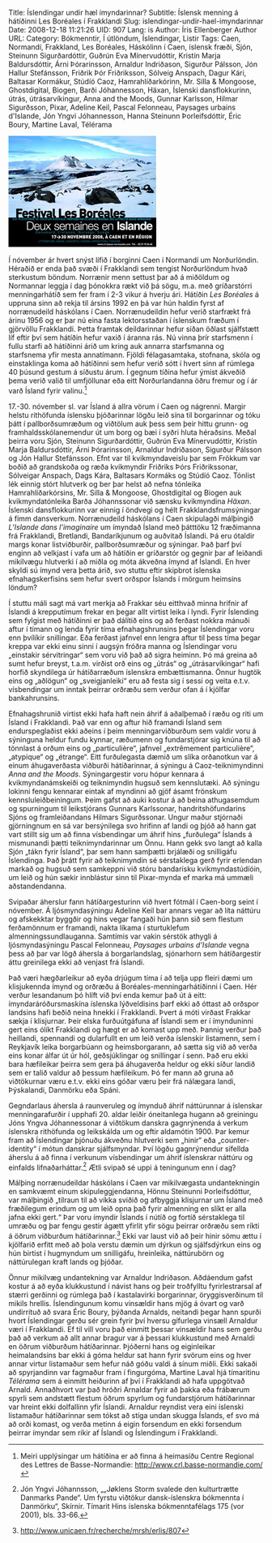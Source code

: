 Title: Íslendingar undir hæl ímyndarinnar?
Subtitle: Íslensk menning á hátíðinni Les Boréales í Frakklandi
Slug: islendingar-undir-hael-imyndarinnar
Date: 2008-12-18 11:21:26
UID: 907
Lang: is
Author: Íris Ellenberger
Author URL: 
Category: Bókmenntir, Í útlöndum, Íslendingar, Listir
Tags: Caen, Normandí, Frakkland, Les Boréales, Háskólinn í Caen, íslensk fræði, Sjón, Steinunn Sigurðardóttir, Guðrún Eva Mínervudóttir, Kristín Marja Baldursdóttir, Árni Þórarinsson, Arnaldur Indriðason, Sigurður Pálsson, Jón Hallur Stefánsson, Friðrik Þór Friðriksson, Sólveig Anspach, Dagur Kári, Baltasar Kormákur, Stúdíó Caoz, Hamrahlíðarkórinn, Mr. Silla & Mongoose, Ghostdigital, Biogen, Barði Jóhannesson, Häxan, Íslenski dansflokkurinn, útrás, útrásarvíkingur, Anna and the Moods, Gunnar Karlsson, Hilmar Sigurðsson, Pixar, Adeline Keil, Pascal Felonneau, Paysages urbains d'Islande, Jón Yngvi Jóhannesson, Hanna Steinunn Þorleifsdóttir, Éric Boury, Martine Laval, Télérama

![Les Boreales](visuel-boreales-horiz.jpg)

Í nóvember ár hvert snýst lífið í borginni Caen í Normandí um Norðurlöndin. Héraðið er enda það svæði í Frakklandi sem tengist Norðurlöndum hvað sterkustum böndum. Norrænir menn settust þar að á miðöldum og Normannar leggja í dag þónokkra rækt við þá sögu, m.a. með gríðarstórri menningarhátíð sem fer fram í 2-3 vikur á hverju ári. Hátíðin _Les Boréales_ á uppruna sinn að rekja til ársins 1992 en þá var hún haldin fyrst af norrænudeild háskólans í Caen. Norrænudeildin hefur verið starfrækt frá árinu 1956 og er þar nú eina fasta lektorsstaðan í íslenskum fræðum í gjörvöllu Frakklandi. Þetta framtak deildarinnar hefur síðan öðlast sjálfstætt líf eftir því sem hátíðin hefur vaxið í áranna rás. Nú vinna þrír starfsmenn í fullu starfi að hátíðinni árið um kring auk annarra starfsmanna og starfsnema yfir mesta annatímann. Fjöldi félagasamtaka, stofnana, skóla og einstaklinga koma að hátíðinni sem hefur verið sótt í hvert sinn af rúmlega 40 þúsund gestum á síðustu árum. Í gegnum tíðina hefur ýmist ákveðið þema verið valið til umfjöllunar eða eitt Norðurlandanna öðru fremur og í ár varð Ísland fyrir valinu.[^1]

17.-30. nóvember sl. var Ísland á allra vörum í Caen og nágrenni. Margir helstu rithöfunda íslensku þjóðarinnar lögðu leið sína til borgarinnar og tóku þátt í pallborðsumræðum og viðtölum auk þess sem þeir hittu grunn- og framhaldsskólanemendur út um borg og bæi í syðri hluta héraðsins. Meðal þeirra voru Sjón, Steinunn Sigurðardóttir, Guðrún Eva Mínervudóttir, Kristín Marja Baldursdóttir, Árni Þórarinsson, Arnaldur Indriðason, Sigurður Pálsson og Jón Hallur Stefánsson. Efnt var til kvikmyndaveislu þar sem Frökkum var boðið að grandskoða og ræða kvikmyndir Friðriks Þórs Friðrikssonar, Sólveigar Anspach, Dags Kára, Baltasars Kormáks og Stúdíó Caoz. Tónlist lék einnig stórt hlutverk og ber þar helst að nefna tónleika Hamrahlíðarkórsins, Mr. Silla & Mongoose, Ghostdigital og Biogen auk kvikmyndatónleika Barða Jóhannssonar við sænsku kvikmyndina _Häxan_. Íslenski dansflokkurinn var einnig í öndvegi og hélt Frakklandsfrumsýningar á fimm dansverkum. Norrænudeild háskólans í Caen skipulagði málþingið _L’Islande dans l’imaginaire_ um ímyndað Ísland með þátttöku 12 fræðimanna frá Frakklandi, Bretlandi, Bandaríkjunum og auðvitað Íslandi. Þá eru ótaldir margs konar listviðburðir, pallborðsumræður og sýningar. Það þarf því enginn að velkjast í vafa um að hátíðin er gríðarstór og gegnir þar af leiðandi mikilvægu hlutverki í að miðla og móta ákveðna ímynd af Íslandi. En hver skyldi sú ímynd vera þetta árið, svo stuttu eftir skipbrot íslenska efnahagskerfisins sem hefur svert orðspor Íslands í mörgum heimsins löndum?

Í stuttu máli sagt má vart merkja að Frakkar séu eitthvað minna hrifnir af Íslandi á krepputímum frekar en þegar allt virtist leika í lyndi. Fyrir Íslending sem fylgist með hátíðinni er það dálítið eins og að ferðast nokkra mánuði aftur í tímann og lenda fyrir tíma efnahagshrunsins þegar Íslendingar voru enn þvílíkir snillingar. Eða ferðast jafnvel enn lengra aftur til þess tíma þegar kreppa var ekki einu sinni í augsýn fróðra manna  og Íslendingar voru „einstakir sérvitringar“ sem voru við það að sigra heiminn. Þó má greina að sumt hefur breyst, t.a.m. virðist orð eins og „útrás“ og „útrásarvíkingar“ hafi horfið skyndilega úr hátíðarræðum íslenskra embættismanna. Önnur hugtök eins og „aðlögun“ og „sveigjanleiki“ eru að festa sig í sessi og veita e.t.v. vísbendingar um inntak þeirrar orðræðu sem verður ofan á í kjölfar bankahrunsins.

Efnahagshrunið virtist ekki hafa haft nein áhrif á aðalþemað í ræðu og riti um Ísland í Frakklandi. Það var enn og aftur hið framandi Ísland sem endurspeglaðist ekki aðeins í þeim menningarviðburðum sem valdir voru á sýninguna heldur fundu kynnar, ræðumenn og fundarstjórar sig knúna til að tönnlast á orðum eins og „particulière“, jafnvel „extrêmement particulière“, „atypique“ og „étrange“. Eitt furðulegasta dæmið um slíka orðanotkun var á einum áhugaverðasta viðburði hátíðarinnar, á sýningu á Caoz-teiknimyndinni _Anna and the Moods_. Sýningargestir voru hópur kennara á kvikmyndanámskeiði og teiknimyndin hugsuð sem kennslutæki. Að sýningu lokinni fengu kennarar eintak af myndinni að gjöf ásamt frönskum kennsluleiðbeiningum. Þeim gafst að auki kostur á að beina athugasemdum og spurningum til leikstjórans Gunnars Karlssonar, handritshöfundarins Sjóns og framleiðandans Hilmars Sigurðssonar. Ungur maður stjórnaði gjörningnum en sá var bersýnilega svo hrifinn af landi og þjóð að hann gat vart stillt sig um að finna vísbendingar um áhrif hins „furðulega“ Íslands á mismunandi þætti teiknimyndarinnar um Önnu. Hann gekk svo langt að kalla Sjón „tákn fyrir Ísland“, þar sem hann samþætti brjálæði og snilligáfu Íslendinga. Það þrátt fyrir að teiknimyndin sé sérstaklega gerð fyrir erlendan markað og hugsuð sem samkeppni við stóru bandarísku kvikmyndastúdíóin, um leið og hún sækir innblástur sinn til Pixar-mynda ef marka má ummæli aðstandendanna.

Svipaðar áherslur fann hátíðargesturinn við hvert fótmál í Caen-borg seint í nóvember. Á ljósmyndasýningu Adeline Keil bar annars vegar að líta náttúru og afskekktar byggðir og hins vegar fangaði hún þann sið sem flestum ferðamönnum er framandi, nakta líkama í sturtuklefum almenningssundlauganna. Samtímis var vakin sérstök athygli á ljósmyndasýningu Pascal Felonneau, _Paysages urbains d’Islande_ vegna þess að þar var lögð áhersla á borgarlandslag, sjónarhorn sem hátíðargestir áttu greinilega ekki að venjast frá Íslandi.

Það væri hægðarleikur að eyða drjúgum tíma í að telja upp fleiri dæmi um klisjukennda ímynd og orðræðu á Boréales-menningarhátíðinni í Caen. Hér verður lesandanum þó hlíft við því enda kemur það út á eitt: ímyndaráróðursmaskína íslenska lýðveldisins þarf ekki að óttast að orðspor landsins hafi beðið neina hnekki í Frakklandi. Þvert á móti virðast Frakkar sækja í klisjurnar. Þeir elska furðuútgáfuna af Íslandi sem er í ímynduninni gert eins ólíkt Frakklandi og hægt er að komast upp með. Þannig verður það heillandi, spennandi og dularfullt en um leið verða íslenskir listamenn, sem í Reykjavík leika borgarbúann og heimsborgarann, að sætta sig við að verða eins konar álfar út úr hól, geðsjúklingar og snillingar í senn. Það eru ekki bara hæfileikar þeirra sem gera þá áhugaverða heldur og ekki síður landið sem er talið valdur að þessum hæfileikum. Þó fer mann að gruna að viðtökurnar væru e.t.v. ekki eins góðar væru þeir frá nálægara landi, Þýskalandi, Danmörku eða Spáni.

Gegndarlaus áhersla á raunveruleg og ímynduð áhrif náttúrunnar á íslenskar menningarafurðir í upphafi 20. aldar leiðir óneitanlega hugann að greiningu Jóns Yngva Jóhannessonar á viðtökum danskra gagnrýnenda á verkum íslenskra rithöfunda og leikskálda um og eftir aldamótin 1900. Þar kemur fram að Íslendingar þjónuðu ákveðnu hlutverki sem „hinir“ eða „counter-identity“ í mótun danskrar sjálfsmyndar. Því lögðu gagnrýnendur sífellda áherslu á að finna í verkunum vísbendingar um áhrif íslenskrar náttúru og einfalds lifnaðarháttar.[^2] Ætli svipað sé uppi á teningunum enn í dag?

Málþing norrænudeildar háskólans í Caen var mikilvægasta undantekningin en samkvæmt einum skipuleggjendanna, Hönnu Steinunni Þorleifsdóttur, var málþingið „tilraun til að víkka sviðið og afbyggja klisjurnar um Ísland með fræðilegum erindum og um leið opna það fyrir almenning en slíkt er alla jafna ekki gert.“ Þar voru ímyndir Íslands í nútíð og fortíð sérstaklega til umræðu og þar fengu gestir ágætt yfirlit yfir sögu þeirrar orðræðu sem ríkti á öðrum viðburðum hátíðarinnar.[^3] Ekki var laust við að þeir hinir sömu ættu í kjölfarið erfitt með að þola verstu dæmin um dýrkun og sjálfsdýrkun eins og hún birtist í hugmyndum um snilligáfu, hreinleika, náttúrubörn og náttúrulegan kraft lands og þjóðar.

Önnur mikilvæg undantekning var Arnaldur Indriðason. Aðdáendum gafst kostur á að eyða klukkustund í návist hans og þeir troðfylltu fyrirlestrarsal af stærri gerðinni og rúmlega það í kastalavirki borgarinnar, öryggisverðinum til mikils hrellis. Íslendingunum komu vinsældir hans mjög á óvart og varð undirrituð að svara Éric Boury, þýðanda Arnalds, neitandi þegar hann spurði hvort Íslendingar gerðu sér grein fyrir því hversu gífurlega vinsæll Arnaldur væri í Frakklandi. Ef til vill voru það einmitt þessar vinsældir hans sem gerðu það að verkum að allt annar bragur var á þessari klukkustund með Arnaldi en öðrum viðburðum hátíðarinnar. Þjóðerni hans og eiginleikar heimalandsins bar ekki á góma heldur sat hann fyrir svörum eins og hver annar virtur listamaður sem hefur náð góðu valdi á sínum miðli. Ekki sakaði að spyrjandinn var fagmaður fram í fingurgóma, Martine Laval hjá tímaritinu _Télérama_ sem á einmitt heiðurinn af því í Frakklandi að hafa uppgötvað Arnald. Annaðhvort var það hróðri Arnaldar fyrir að þakka eða frábærum spyrli sem andstætt flestum öðrum spyrlum og fundarstjórum hátíðarinnar var hreint ekki dolfallinn yfir Íslandi. Arnaldur reyndist vera eini íslenski listamaður hátíðarinnar sem tókst að stíga undan skugga Íslands, ef svo má að orði komast, og verða metinn á eigin forsendum en ekki forsendum þeirrar ímyndar sem ríkir af Íslandi og Íslendingum í Frakklandi.

[^1]: Meiri upplýsingar um hátíðina er að finna á heimasíðu Centre Regional des Lettres de Basse-Normandie: http://www.crl.basse-normandie.com/
[^2]: Jón Yngvi Jóhannsson, „„Jøklens Storm svalede den kulturtrætte Danmarks Pande“. Um fyrstu viðtökur dansk-íslenskra bókmennta í Danmörku“, Skírnir. Tímarit Hins íslenska bókmenntafélags 175 (vor 2001), bls. 33-66.
[^3]: http://www.unicaen.fr/recherche/mrsh/erlis/807

